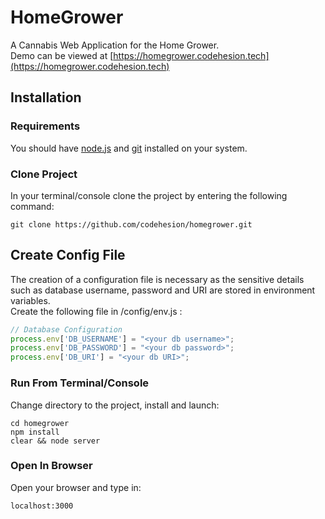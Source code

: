 # HomeGrower
A Cannabis Web Application for the Home Grower.  
Demo can be viewed at [https://homegrower.codehesion.tech](https://homegrower.codehesion.tech)

## Installation

### Requirements
You should have [node.js](https://nodejs.org) and [git](https://git-scm.com/) installed on your system.


### Clone Project
In your terminal/console clone the project by entering the following command:
```
git clone https://github.com/codehesion/homegrower.git
```

## Create Config File
The creation of a configuration file is necessary as the sensitive details such as database username, password and URI are stored in environment variables.  
Create the following file in /config/env.js :
``` JavaScript
// Database Configuration
process.env['DB_USERNAME'] = "<your db username>";
process.env['DB_PASSWORD'] = "<your db password>";
process.env['DB_URI'] = "<your db URI>";
```

### Run From Terminal/Console
Change directory to the project, install and launch:
```
cd homegrower
npm install
clear && node server
```

### Open In Browser
Open your browser and type in:
```
localhost:3000
```


